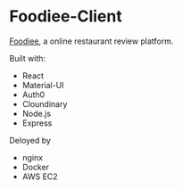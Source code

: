 # Foodiee-Client
[Foodiee](https://foodiee.online/), a online restaurant review platform.

Built with:
* React
* Material-UI
* Auth0
* Cloundinary
* Node.js
* Express

Deloyed by
* nginx
* Docker
* AWS EC2
